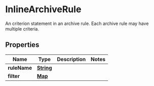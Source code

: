 

# InlineArchiveRule

An criterion statement in an archive rule. Each archive rule may have multiple criteria.

## Properties

| Name | Type | Description | Notes |
|------------ | ------------- | ------------- | -------------|
|**ruleName** | [**String**](String.md) |  |  |
|**filter** | [**Map**](Map.md) |  |  |



